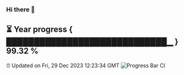 ### Hi there 👋
⏳ Year progress { █████████████████████████████▁ } 99.32 %
---
⏰ Updated on Fri, 29 Dec 2023 12:23:34 GMT
![Progress Bar CI](https://github.com/liununu/liununu/workflows/Progress%20Bar%20CI/badge.svg)
